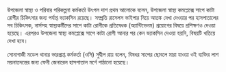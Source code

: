 উপজেলা স্বাস্থ্য ও পরিবার পরিকল্পনা কর্মকর্তা উৎপল দাশ প্রথম আলোকে বলেন, উপজেলা স্বাস্থ্য কমপ্লেক্সে সাপে কাটা রোগীর চিকিৎসার জন্য পর্যাপ্ত ভ্যাকসিন রয়েছে। সম্প্রতি রাসেলস ভাইপার নিয়ে আতঙ্ক দেখা দেওয়ার পর হাসপাতালের সব চিকিৎসক, নার্সসহ স্বাস্থ্যকর্মীদের সাপে কাটা রোগীকে প্রতিষেধক (অ্যান্টিভেনম) প্রয়োগের বিষয়ে প্রশিক্ষণও দেওয়া হয়েছে। এরপরও উপজেলা স্বাস্থ্য কমপ্লেক্সে সাপে কাটা রোগী আনার পর কেন ভ্যাকসিন দেওয়া হয়নি, বিষয়টি খতিয়ে দেখা হবে।

সোনাগাজী মডেল থানার ভারপ্রাপ্ত কর্মকর্তা (ওসি) সুদ্বীপ রায় বলেন, বিষধর সাপের ছোবলে মারা যাওয়া ওই ব্যক্তির লাশ ময়নাতদন্তের জন্য ফেনী জেনারেল হাসপাতাল মর্গে পাঠানো হয়েছে।

